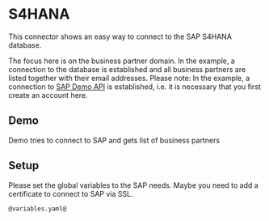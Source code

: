 # S4HANA

This connector shows an easy way to connect to the SAP S4HANA database. 

The focus here is on the business partner domain. In the example, a connection to the database is established and all business partners are listed together with their email addresses.
Please note: In the example, a connection to [SAP Demo API](https://api.sap.com/api/BusinessPartner_APIs/tryout) is established, i.e. it is necessary that you first create an account here.


## Demo

Demo tries to connect to SAP and gets list of business partners

## Setup

Please set the global variables to the SAP needs. Maybe you need to add a certificate to connect to SAP via SSL.

```
@variables.yaml@
```

